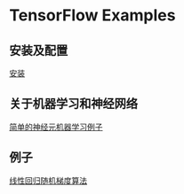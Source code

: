 # TensorFlow Examples

## 安装及配置

[安装](docs/INSTALL.md)

## 关于机器学习和神经网络

[简单的神经元机器学习例子](docs/NEUAL-NETWORK.md)

## 例子

[线性回归随机梯度算法](example/linear-regression.py)
